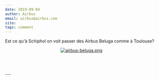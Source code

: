 ```yaml
---
date: 2019-09-04
author: Airbus
email: airbus@airbus.com
site: 
tags: comment
---
```


<p>Est ce qu'à Schiphol on voit passer des Airbus Beluga comme à Toulouse?</p>

<figure style="margin: 0 auto; display: table;"><a class="media-link" href="/public/images/scans/screenshots/airbus-beluga.png"><img alt="airbus-beluga.png" class="media" src="/public/images/scans/screenshots/.airbus-beluga_m.png" /></a>

<figcaption> </figcaption>
</figure>

<p> </p>
---